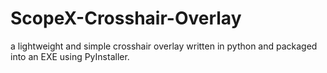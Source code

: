 # ScopeX-Crosshair-Overlay
a lightweight and simple crosshair overlay written in python and packaged into an EXE using PyInstaller.
